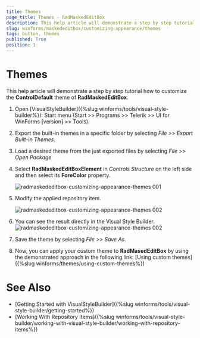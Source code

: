 ```yaml
---
title: Themes
page_title: Themes - RadMaskedEditBox
description: This help article will demonstrate a step by step tutorial how to customize the ControlDefault theme of RadBrowseEditor. 
slug: winforms/maskededitbox/customizing-appearance/themes
tags: button, themes
published: True
position: 1
---
```


# Themes

This help article will demonstrate a step by step tutorial how to customize the __ControlDefault__ theme of __RadMaskedEditBox__.

1. Open [VisualStyleBuilder]({%slug winforms/tools/visual-style-builder%}): Start menu (Start >> Programs >> Telerik >> UI for WinForms [version] >> Tools).

1. Export the built-in themes in a specific folder by selecting *File >> Export Built-in Themes*.

1. Load a desired theme from the just exported files by selecting *File >> Open Package*

1. Select __RadMaskedEditBoxElement__ in *Controls Structure* on the left side and then select its __ForeColor__ property.

	![radmaskededitbox-customizing-appearance-themes 001](images/radmaskededitbox-customizing-appearance-themes001.png)

1. Modify the applied repository item.

	![radmaskededitbox-customizing-appearance-themes 002](images/radmaskededitbox-customizing-appearance-themes002.png)

1. You can see the result directly in the Visual Style Builder.
    ![radmaskededitbox-customizing-appearance-themes 002](images/radmaskededitbox-customizing-appearance-themes003.png)

1. Save the theme by selecting *File >> Save As*.

1. Now, you can apply your custom theme to __RadMasedEditBox__ by using the demonstrated approach in the following link: [Using custom themes]({%slug winforms/themes/using-custom-themes%})

# See Also 

* [Getting Started with VisualStyleBuilder]({%slug winforms/tools/visual-style-builder/getting-started%})
* [Working With Repository Items]({%slug winforms/tools/visual-style-builder/working-with-visual-style-builder/working-with-repository-items%})
